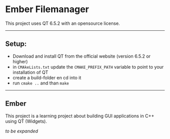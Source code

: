 # Ember Filemanager
This project uses QT 6.5.2 with an opensource license.  

---

## Setup:
- Download and install QT from the official website (version 6.5.2 or higher)
- in `CMAkeLists.txt` update the `CMAKE_PREFIX_PATH` variable to point to your installation of QT
- create a build-folder en cd into it
- run `cmake ..` and than `make`

---

## Ember
This project is a learning project about building GUI applications in C++ using QT (Widgets).

*to be expanded*